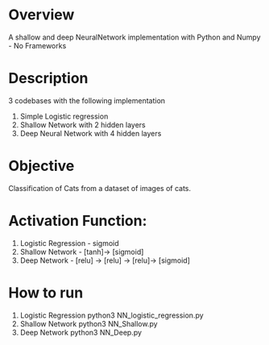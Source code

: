# Overview
A shallow and deep NeuralNetwork implementation with Python and Numpy - No Frameworks

# Description
3 codebases with the following implementation <br/>
1. Simple Logistic regression <br/>
2. Shallow Network with 2 hidden layers <br/>
3. Deep Neural Network with 4 hidden layers <br/>

# Objective
Classification of Cats from a dataset of images of cats.

# Activation Function:
1. Logistic Regression - sigmoid <br/>
2. Shallow Network - [tanh]-> [sigmoid] <br/> 
3. Deep Network -  [relu] -> [relu] -> [relu]-> [sigmoid] <br/>

# How to run
1. Logistic Regression 
   python3 NN_logistic_regression.py
2. Shallow Network
   python3 NN_Shallow.py
3. Deep Network
   python3 NN_Deep.py

